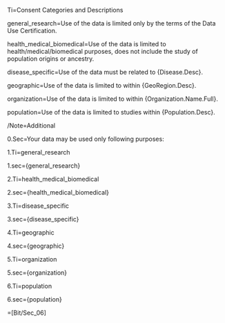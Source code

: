 Ti=Consent Categories and Descriptions

general_research=Use of the data is limited only by the terms of the Data Use Certification.

health_medical_biomedical=Use of the data is limited to health/medical/biomedical purposes, does not include the study of population origins or ancestry.

disease_specific=Use of the data must be related to {Disease.Desc}.

geographic=Use of the data is limited to within {GeoRegion.Desc}.

organization=Use of the data is limited to within {Organization.Name.Full}.

population=Use of the data is limited to studies within {Population.Desc}.

/Note=Additional

0.Sec=Your data may be used only following purposes:

1.Ti=general_research

1.sec={general_research}

2.Ti=health_medical_biomedical

2.sec={health_medical_biomedical}

3.Ti=disease_specific

3.sec={disease_specific}

4.Ti=geographic

4.sec={geographic}

5.Ti=organization

5.sec={organization}

6.Ti=population

6.sec={population}
  
=[Bit/Sec_06]
